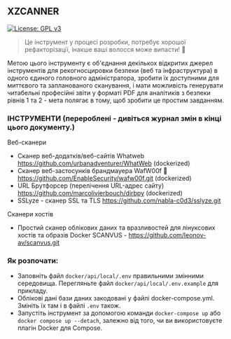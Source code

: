 ## XZCANNER

[![License: GPL v3](https://img.shields.io/badge/License-GPL%20v3-blue.svg)](https://www.gnu.org/licenses/gpl-3.0)


> Це інструмент у процесі розробки, потребує хорошої рефакторізації, інакше ваші волосся може випасти! 🤡

Метою цього інструменту є об'єднання декількох відкритих джерел інструментів для рекогносцировки безпеки (веб та інфраструктура) в одного єдиного головного адміністратора, зробити їх доступними для миттєвого та запланованого сканування, і мати можливість генерувати читабельні професійні звіти у форматі PDF для аналітиків з безпеки рівнів 1 та 2 - мета полягає в тому, щоб зробити це простим завданням.

### ІНСТРУМЕНТИ (перероблені - дивіться журнал змін в кінці цього документу.)

Веб-сканери

- Сканер веб-додатків/веб-сайтів Whatweb https://github.com/urbanadventurer/WhatWeb (dockerized)
- Сканер веб-застосунків брандмауера WafW00f 🐶 https://github.com/EnableSecurity/wafw00f.git (dockerized)
- URL Брутфорсер (перелічення URL-адрес сайту) https://github.com/marcolivierbouch/dirbpy (dockerized)
- SSLyze - сканер SSL та TLS https://github.com/nabla-c0d3/sslyze.git

Сканери хостів

- Простий сканер облікових даних та вразливостей для лінуксових хостів та образів Docker SCANVUS - https://github.com/leonov-av/scanvus.git


### Як розпочати:

- Заповніть файл `docker/api/local/.env` правильними змінними середовища. Перегляньте файл `docker/api/local/.env.example` для прикладу.
- Облікові дані бази даних закодовані у файлі docker-compose.yml. Змініть їх там і в файлі `.env` також.
- Запустіть інструмент за допомогою команди `docker-compose up` або `docker compose up --detach`, залежно від того, чи ви використовуєте плагін Docker для Compose.
  
